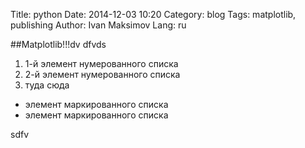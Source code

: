 ﻿Title: python
Date: 2014-12-03 10:20
Category: blog
Tags: matplotlib, publishing
Author: Ivan Maksimov
Lang: ru

##Matplotlib!!!dv
dfvds
 1. 1-й элемент нумерованного списка
 2. 2-й элемент нумерованного списка
 3. туда сюда


 * элемент маркированного списка
 * элемент маркированного списка

sdfv
